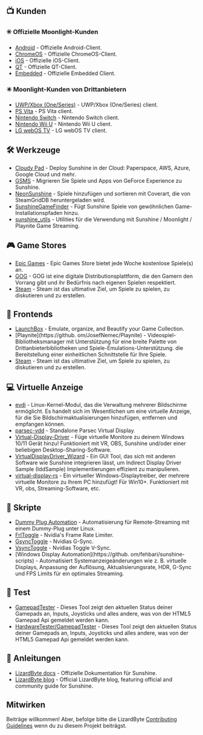 <!--lint disable awesome-heading awesome-toc double-link-->

<div align="center" style="display: none;">
  <img src="/assets/banner.png" />
  <h1 align="center">Großartiger Sonnenschein</h1>
  <h4 align="center">Eine Sammlung toller Sonnenscheinskripte, Werkzeuge, Richtlinien und Begleitsoftware</h4>
</div>

<div align="center" style="display: none;">
[
  <a href="#-kunden">Kunden</a> •
  <a href="#%EF%B8%8F-werkzeuge">Werkzeuge</a> •
  <a href="#-game-stores">Game Stores</a> •
  <a href="#-frontends">Frontends</a> •
  <a href="#-virtuelle-anzeige">Virtuelle Anzeige</a> •
  <a href="#-skripte">Skripte</a> •
  <a href="#-test">Test</a> •
  <a href="#-anleitungen">Anleitungen</a>
]
</div>

## 📺 Kunden

### ✳️ Offizielle Moonlight-Kunden

- [Android](https://github.com/moonlight-stream/moonlight-android) - Offizielle Android-Client.
- [ChromeOS](https://github.com/moonlight-stream/moonlight-chrome) - Offizielle ChromeOS-Client.
- [iOS](https://github.com/moonlight-stream/moonlight-ios) - Offizielle iOS-Client.
- [QT](https://github.com/moonlight-stream/moonlight-qt) - Offizielle QT-Client.
- [Embedded](https://github.com/moonlight-stream/moonlight-embedded) - Offizielle Embedded Client.

### ✴️ Moonlight-Kunden von Drittanbietern

- [UWP/Xbox (One/Series)](https://github.com/TheElixZammuto/moonlight-xbox) - UWP/Xbox (One/Series) client.
- [PS Vita](https://github.com/xyzz/vita-moonlight) - PS Vita client.
- [Nintendo Switch](https://github.com/XITRIX/Moonlight-Switch) - Nintendo Switch client.
- [Nintendo Wii U](https://github.com/GaryOderNichts/moonlight-wiiu) - Nintendo Wii U client.
- [LG webOS TV](https://github.com/mariotaku/moonlight-tv) - LG webOS TV client.

## 🛠️ Werkzeuge

- [Cloudy Pad](https://github.com/PierreBeucher/cloudypad) - Deploy Sunshine in der Cloud: Paperspace, AWS, Azure, Google Cloud und mehr.
- [GSMS](https://github.com/LizardByte/GSMS) - Migrieren Sie Spiele und Apps von GeForce Experience zu Sunshine.
- [NeonSunshine](https://github.com/NeonLightning/NeonSunshine) - Spiele hinzufügen und sortieren mit Coverart, die von SteamGridDB heruntergeladen wird.
- [SunshineGameFinder](https://github.com/JMTK/SunshineGameFinder) - Fügt Sunshine Spiele von gewöhnlichen Game-Installationspfaden hinzu.
- [sunshine_utils](https://github.com/designer-living/sunshine_utils) - Utilities für die Verwendung mit Sunshine / Moonlight / Playnite Game Streaming.

## 🎮 Game Stores

- [Epic Games](https://www.epicgames.com) - Epic Games Store bietet jede Woche kostenlose Spiele(s) an.
- [GOG](https://www.gog.com) - GOG ist eine digitale Distributionsplattform, die den Gamern den Vorrang gibt und ihr Bedürfnis nach eigenen Spielen respektiert.
- [Steam](https://store.steampowered.com) - Steam ist das ultimative Ziel, um Spiele zu spielen, zu diskutieren und zu erstellen.

## 💠 Frontends

- [LaunchBox](https://www.launchbox-app.com/) - Emulate, organize, and Beautify your Game Collection.
- [Playnite](https://github. om/JosefNemec/Playnite) - Videospiel-Bibliotheksmanager mit Unterstützung für eine breite Palette von Drittanbieterbibliotheken und Spiele-Emulations-Unterstützung. die Bereitstellung einer einheitlichen Schnittstelle für Ihre Spiele.
- [Steam](https://store.steampowered.com) - Steam ist das ultimative Ziel, um Spiele zu spielen, zu diskutieren und zu erstellen.

## 💻 Virtuelle Anzeige

- [evdi](https://github.com/DisplayLink/evdi) - Linux-Kernel-Modul, das die Verwaltung mehrerer Bildschirme ermöglicht. Es handelt sich im Wesentlichen um eine virtuelle Anzeige, für die Sie Bildschirmaktualisierungen hinzufügen, entfernen und empfangen können.
- [parsec-vdd](https://github.com/nomi-san/parsec-vdd) - Standalone Parsec Virtual Display.
- [Virtual-Display-Driver](https://github.com/itsmikethetech/Virtual-Display-Driver) - Füge virtuelle Monitore zu deinem Windows 10/11 Gerät hinzu! Funktioniert mit VR, OBS, Sunshine und/oder einer beliebigen Desktop-Sharing-Software.
- [VirtualDisplayDriver_Wizard](https://github.com/sofmeright/VirtualDisplayDriver_Wizard) - Ein GUI Tool, das sich mit anderen Software wie Sunshine integrieren lässt, um Indirect Display Driver Sample (IddSample) Implementierungen effizient zu manipulieren.
- [virtual-display-rs](https://github.com/MolotovCherry/virtual-display-rs) - Ein virtueller Windows-Displaytreiber, der mehrere virtuelle Monitore zu Ihrem PC hinzufügt! Für Win10+. Funktioniert mit VR, obs, Streaming-Software, etc.

## 📜 Skripte

- [Dummy Plug Automation](https://github.com/XenHat/dummy-plug-automation) - Automatisierung für Remote-Streaming mit einem Dummy-Plug unter Linux.
- [FrlToggle](https://github.com/FrogTheFrog/frl-toggle) - Nvidia's Frame Rate Limiter.
- [GsyncToggle](https://github.com/FrogTheFrog/gsync-toggle) - Nvidias G-Sync.
- [VsyncToggle](https://github.com/xanderfrangos/vsync-toggle) - Nvidias Toggle V-Sync.
- [Windows Display Automation](https://github. om/fehbari/sunshine-scripts) - Automatisiert Systemanzeigeänderungen wie z. B. virtuelle Displays, Anpassung der Auflösung, Aktualisierungsrate, HDR, G-Sync und FPS Limits für ein optimales Streaming.

## 🧪 Test

- [GamepadTester](https://hardwaretester.com/gamepad) - Dieses Tool zeigt den aktuellen Status deiner Gamepads an, Inputs, Joysticks und alles andere, was von der HTML5 Gamepad Api gemeldet werden kann.
- [HardwareTester/GamepadTester](https://hardwaretester.com/gamepad) - Dieses Tool zeigt den aktuellen Status deiner Gamepads an, Inputs, Joysticks und alles andere, was von der HTML5 Gamepad Api gemeldet werden kann.

## 📓 Anleitungen

- [LizardByte docs](https://docs.lizardbyte.dev/projects/sunshine) - Offizielle Dokumentation für Sunshine.
- [LizardByte blog](https://app.lizardbyte.dev/blog) - Official LizardByte blog, featuring official and community guide for Sunshine.

## Mitwirken

Beiträge willkommen! Aber, befolge bitte die LizardByte
[Contributing Guidelines](https://docs.lizardbyte.dev/latest/developers/contributing.html)
wenn du zu diesem Projekt beiträgst.
